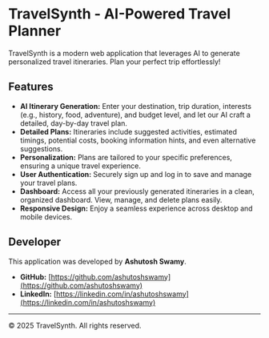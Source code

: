 # TravelSynth - AI-Powered Travel Planner

TravelSynth is a modern web application that leverages AI to generate personalized travel itineraries. Plan your perfect trip effortlessly!

## Features

- **AI Itinerary Generation:** Enter your destination, trip duration, interests (e.g., history, food, adventure), and budget level, and let our AI craft a detailed, day-by-day travel plan.
- **Detailed Plans:** Itineraries include suggested activities, estimated timings, potential costs, booking information hints, and even alternative suggestions.
- **Personalization:** Plans are tailored to your specific preferences, ensuring a unique travel experience.
- **User Authentication:** Securely sign up and log in to save and manage your travel plans.
- **Dashboard:** Access all your previously generated itineraries in a clean, organized dashboard. View, manage, and delete plans easily.
- **Responsive Design:** Enjoy a seamless experience across desktop and mobile devices.

## Developer

This application was developed by **Ashutosh Swamy**.

- **GitHub:** [https://github.com/ashutoshswamy](https://github.com/ashutoshswamy)
- **LinkedIn:** [https://linkedin.com/in/ashutoshswamy](https://linkedin.com/in/ashutoshswamy)

---

© 2025 TravelSynth. All rights reserved.
